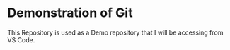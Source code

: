 # Demonstration of Git

This Repository is used as a Demo repository that I will be accessing from VS Code.
